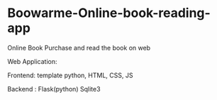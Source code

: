 # Boowarme-Online-book-reading-app
Online Book Purchase and read the book on web

Web Application:

Frontend:
  template python,
  HTML,
  CSS,
  JS

Backend :
  Flask(python)
  Sqlite3

